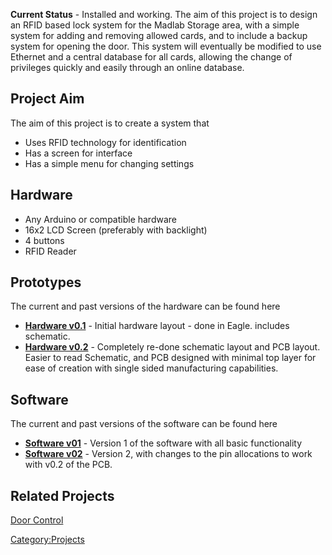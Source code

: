 <onlyinclude>**Current Status** - Installed and working.</onlyinclude>
The aim of this project is to design an RFID based lock system for the
Madlab Storage area, with a simple system for adding and removing
allowed cards, and to include a backup system for opening the door. This
system will eventually be modified to use Ethernet and a central
database for all cards, allowing the change of privileges quickly and
easily through an online database.

Project Aim
-----------

The aim of this project is to create a system that

-   Uses RFID technology for identification
-   Has a screen for interface
-   Has a simple menu for changing settings

Hardware
--------

-   Any Arduino or compatible hardware
-   16x2 LCD Screen (preferably with backlight)
-   4 buttons
-   RFID Reader

Prototypes
----------

The current and past versions of the hardware can be found here

-   **[Hardware v0.1](Madlab_Storage/Hardware_v01 "wikilink")** -
    Initial hardware layout - done in Eagle. includes schematic.
-   **[Hardware v0.2](Madlab_Storage/Hardware_v02 "wikilink")** -
    Completely re-done schematic layout and PCB layout. Easier to read
    Schematic, and PCB designed with minimal top layer for ease of
    creation with single sided manufacturing capabilities.

Software
--------

The current and past versions of the software can be found here

-   **[Software v01](Madlab_Storage/Software_v01 "wikilink")** - Version
    1 of the software with all basic functionality
-   **[Software v02](Madlab_Storage/Software_v02 "wikilink")** - Version
    2, with changes to the pin allocations to work with v0.2 of the PCB.

Related Projects
----------------

[Door Control](Door_Control "wikilink")

[Category:Projects](Category:Projects "wikilink")